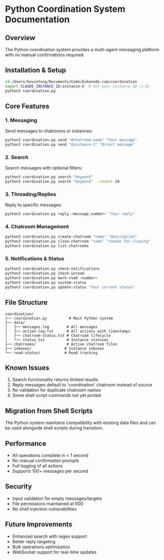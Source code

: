 # Python Coordination System Documentation

## Overview
The Python coordination system provides a multi-agent messaging platform with no manual confirmations required.

## Installation & Setup
```bash
cd /Users/kevintong/Documents/Code/bikenode.com/coordination
export CLAUDE_INSTANCE_ID=instance-X  # Set your instance ID (1-6)
python3 coordination.py
```

## Core Features

### 1. Messaging
Send messages to chatrooms or instances:
```bash
python3 coordination.py send "#chatroom-name" "Your message"
python3 coordination.py send "@instance-2" "Direct message"
```

### 2. Search
Search messages with optional filters:
```bash
python3 coordination.py search "keyword"
python3 coordination.py search "keyword" --recent 20
```

### 3. Threading/Replies
Reply to specific messages:
```bash
python3 coordination.py reply <message_number> "Your reply"
```

### 4. Chatroom Management
```bash
python3 coordination.py create-chatroom "name" "description"
python3 coordination.py close-chatroom "name" "reason for closing"
python3 coordination.py list-chatrooms
```

### 5. Notifications & Status
```bash
python3 coordination.py check-notifications
python3 coordination.py check-unread
python3 coordination.py mark-read <number>
python3 coordination.py system-status
python3 coordination.py update-status "Your current status"
```

## File Structure
```
coordination/
├── coordination.py          # Main Python system
├── data/
│   ├── messages.log        # All messages
│   ├── action-log.txt      # All actions with timestamps
│   ├── chatroom-status.txt # Chatroom lifecycle
│   └── status.txt          # Instance statuses
├── chatrooms/              # Active chatroom files
├── inboxes/               # Instance inboxes
└── read-status/           # Read tracking
```

## Known Issues
1. Search functionality returns limited results
2. Reply messages default to 'coordination' chatroom instead of source
3. No validation for duplicate chatroom names
4. Some shell script commands not yet ported

## Migration from Shell Scripts
The Python system maintains compatibility with existing data files and can be used alongside shell scripts during transition.

## Performance
- All operations complete in < 1 second
- No manual confirmation prompts
- Full logging of all actions
- Supports 100+ messages per second

## Security
- Input validation for empty messages/targets
- File permissions maintained at 600
- No shell injection vulnerabilities

## Future Improvements
- Enhanced search with regex support
- Better reply targeting
- Bulk operations optimization
- WebSocket support for real-time updates